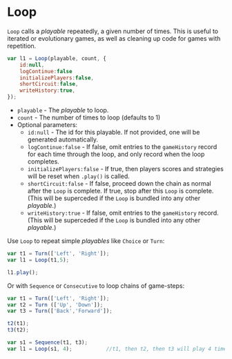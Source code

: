 # Loop

`Loop` calls a *playable* repeatedly, a given number of times. This is useful to iterated or evolutionary games, as well as cleaning up code for games with repetition.
```javascript
var l1 = Loop(playable, count, {
    id:null,
    logContinue:false
    initializePlayers:false,
    shortCircuit:false,
    writeHistory:true,
});
```
- `playable` - The *playable* to loop.
- `count` - The number of times to loop (defaults to 1)
- Optional parameters:
  * `id:null` - The id for this playable. If not provided, one will be generated automatically.
  * `logContinue:false` - If false, omit entries to the `gameHistory` record for each time through the loop, and only record when the loop completes.
  * `initializePlayers:false` - If true, then players scores and strategies will be reset when `.play()` is called.
  * `shortCircuit:false` - If false, proceed down the chain as normal after the `Loop` is complete. If true, stop after this `Loop` is complete. (This will be superceded if the `Loop` is bundled into any other *playable.*)
  * `writeHistory:true` - If false, omit entries to the `gameHistory` record. (This will be superceded if the `Loop` is bundled into any other *playable.*)

Use `Loop` to repeat simple *playables* like `Choice` or `Turn`:
```javascript
var t1 = Turn(['Left', 'Right']);
var l1 = Loop(t1,5);

l1.play();
```
Or with `Sequence` or `Consecutive` to loop chains of game-steps:
```javascript
var t1 = Turn(['Left', 'Right']);
var t2 = Turn (['Up', 'Down']);
var t3 = Turn(['Back','Forward']);

t2(t1);
t3(t2);

var s1 = Sequence(t1, t3);
var l1 = Loop(s1, 4);           //t1, then t2, then t3 will play 4 times.
```
